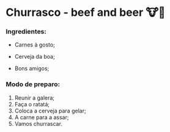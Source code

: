 # Churrasco - beef and beer :cow::beers:

### Ingredientes:

* Carnes à gosto;

* Cerveja da boa;

* Bons amigos;

   

### Modo de preparo:

1. Reunir a galera;
2. Faça o ratatá;
3. Coloca a cerveja para gelar;
4. A carne para a assar;
5. Vamos churrascar.